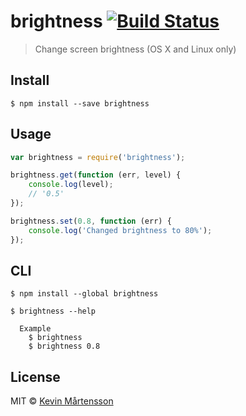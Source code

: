 # brightness [![Build Status](https://travis-ci.org/kevva/brightness.svg?branch=master)](https://travis-ci.org/kevva/brightness)

> Change screen brightness (OS X and Linux only)


## Install

```
$ npm install --save brightness
```


## Usage

```js
var brightness = require('brightness');

brightness.get(function (err, level) {
	console.log(level);
	// '0.5'
});

brightness.set(0.8, function (err) {
	console.log('Changed brightness to 80%');
});
```


## CLI

```
$ npm install --global brightness
```

```
$ brightness --help

  Example
    $ brightness
    $ brightness 0.8
```


## License

MIT © [Kevin Mårtensson](https://github.com/kevva)
